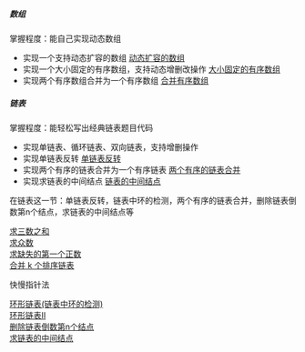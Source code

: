 ##### 数组

掌握程度：能自己实现动态数组
* 实现一个支持动态扩容的数组
  [动态扩容的数组](../../src/main/java/com/kandy/algorithm/algo/lesson05_array/GenericArray.java)<br/>
* 实现一个大小固定的有序数组，支持动态增删改操作
  [大小固定的有序数组](../../src/main/java/com/kandy/algorithm/algo/lesson05_array/Array.java)<br/>
* 实现两个有序数组合并为一个有序数组
  [合并有序数组](../../src/main/java/com/kandy/algorithm/week01/L03_C88合并两个有序数组.java)<br/>


##### 链表

掌握程度：能轻松写出经典链表题目代码
* 实现单链表、循环链表、双向链表，支持增删操作
* 实现单链表反转
  [单链表反转](../../src/main/java/com/kandy/algorithm/week01/L04_C206反转链表.java)<br/>
* 实现两个有序的链表合并为一个有序链表
  [两个有序的链表合并](../../src/main/java/com/kandy/algorithm/week01/homework/LC21合并两个有序链表.java)<br/>
* 实现求链表的中间结点
  [链表的中间结点](../../src/main/java/com/kandy/algorithm/week01/LC876链表的中间结点.java)<br/>

在链表这一节：单链表反转，链表中环的检测，两个有序的链表合并，删除链表倒数第n个结点，求链表的中间结点等


[求三数之和](../../src/main/java/com/kandy/algorithm/week09/LC15三数之和.java)<br/>
[求众数](../../src/main/java/com/kandy/algorithm/week02/LC169多数元素.java)<br/>
[求缺失的第一个正数](../../src/main/java/com/kandy/algorithm/week01/LC41缺失的第一个正数.java)<br/>
[合并 k 个排序链表](../../src/main/java/com/kandy/algorithm/week03/LC23合并K个升序链表.java) <br/>

快慢指针法

[环形链表(链表中环的检测)](https://leetcode.cn/problems/linked-list-cycle/description/)<br/>
[环形链表II](https://leetcode.cn/problems/linked-list-cycle-ii/description)<br/>
[删除链表倒数第n个结点](https://leetcode.cn/problems/linked-list-cycle-ii/description)<br/>
[求链表的中间结点](https://leetcode.cn/problems/middle-of-the-linked-list/description/)<br/>